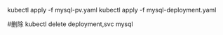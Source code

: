 kubectl apply -f mysql-pv.yaml 
kubectl apply -f mysql-deployment.yaml 

#删除
kubectl delete deployment,svc mysql